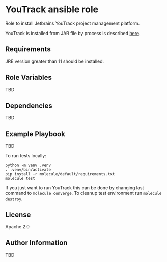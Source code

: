 # YouTrack ansible role

Role to install Jetbrains YouTrack project management platform.

YouTrack is installed from JAR file by process is described [here](https://www.jetbrains.com/help/youtrack/server/Install-YouTrack-JAR-as-Service-Linux.html).

## Requirements

JRE version greater than 11 should be installed.

## Role Variables

TBD

## Dependencies

TBD

## Example Playbook

TBD

To run tests locally:
```
python -m venv .venv
. .venv/bin/activate
pip install -r molecule/default/requirements.txt
molecule test
```
If you just want to run YouTrack this can be done by changing last command to `molecule converge`. To cleanup test environment run `molecule destroy`.

## License

Apache 2.0

## Author Information

TBD
